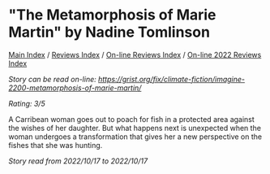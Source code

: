 # "The Metamorphosis of Marie Martin" by Nadine Tomlinson

[Main Index](../../../README.md) / [Reviews Index](../../README.md) / [On-line Reviews Index](../README.md) / [On-line 2022 Reviews Index](README.md)

*Story can be read on-line: <https://grist.org/fix/climate-fiction/imagine-2200-metamorphosis-of-marie-martin/>*

*Rating: 3/5*

A Carribean woman goes out to poach for fish in a protected area against the wishes of her daughter. But what happens next is unexpected when the woman undergoes a transformation that gives her a new perspective on the fishes that she was hunting.

*Story read from 2022/10/17 to 2022/10/17*
